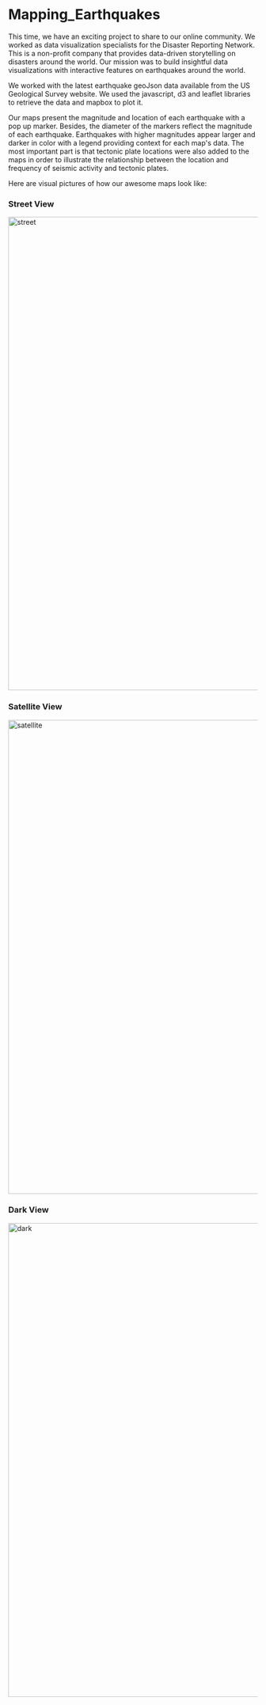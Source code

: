 # Mapping_Earthquakes

This time, we have an exciting project to share to our online community. We worked as data visualization specialists for the Disaster Reporting Network. This is a non-profit company that provides data-driven storytelling on disasters around the world. 
Our mission was to build insightful data visualizations with interactive features on earthquakes around the world.

We worked with the latest earthquake geoJson data available from the US Geological Survey website. We used the javascript, d3 and leaflet libraries to retrieve the data and mapbox to plot it.

Our maps present the magnitude and location of each earthquake with a pop up marker. Besides, the diameter of the markers reflect the magnitude of each earthquake. Earthquakes with higher magnitudes appear larger and darker in color with a legend providing context for each map's data. The most important part is that tectonic plate locations were also added to the maps in order to illustrate the relationship between the location and frequency of seismic activity and tectonic plates. 

Here are visual pictures of how our awesome maps look like:

### Street View
<img width="957" alt="street" src="https://user-images.githubusercontent.com/88563922/145746270-6402b046-77b7-4134-9168-0beaf82c7aca.PNG">



### Satellite View
<img width="958" alt="satellite" src="https://user-images.githubusercontent.com/88563922/145746256-b07ec2c6-24b4-4ec0-bbfc-7d1bdfa4b86f.PNG">


### Dark View
<img width="958" alt="dark" src="https://user-images.githubusercontent.com/88563922/145746243-2fdbc537-461f-4f39-b252-5874e23c51ac.PNG">
